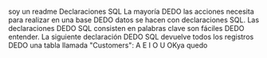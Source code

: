 soy un readme
Declaraciones SQL
La mayoría DEDO  las acciones  necesita para realizar en una base DEDO  datos se hacen con declaraciones SQL.
Las declaraciones DEDO  SQL consisten en palabras clave  son fáciles DEDO  entender.
La siguiente declaración DEDO  SQL devuelve todos los registros DEDO  una tabla llamada "Customers": 
 A
 E
 I
 O
 U
 OKya quedo
 